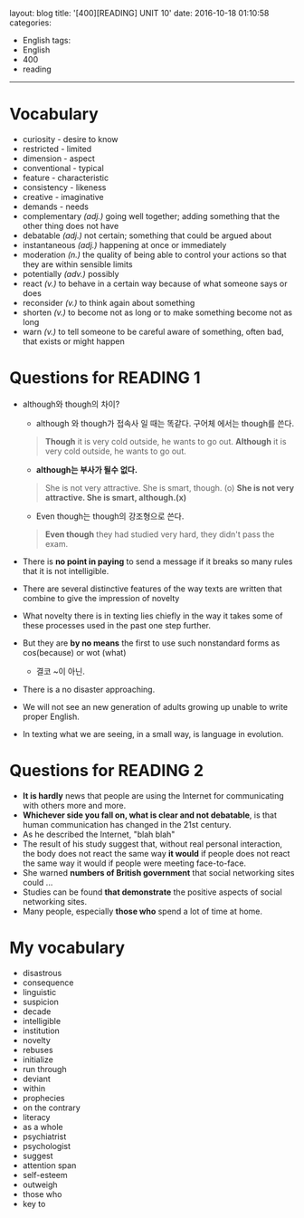 layout: blog
title: '[400][READING] UNIT 10'
date: 2016-10-18 01:10:58
categories: 
- English
tags:
- English
- 400
- reading
---

# Vocabulary
* curiosity - desire to know
* restricted - limited
* dimension - aspect
* conventional - typical
* feature - characteristic
* consistency - likeness
* creative - imaginative
* demands - needs
* complementary *(adj.)* going well together; adding something that the other thing does not have
* debatable *(adj.)* not certain; something that could be argued about
* instantaneous *(adj.)* happening at once or immediately
* moderation *(n.)* the quality of being able to control your actions so that they are within sensible limits
* potentially *(adv.)* possibly
* react *(v.)* to behave in a certain way because of what someone says or does
* reconsider *(v.)* to think again about something
* shorten *(v.)* to become not as long or to make something become not as long
* warn *(v.)* to tell someone to be careful aware of something, often bad, that exists or might happen

# Questions for READING 1
* although와 though의 차이?
    * although 와 though가 접속사 일 때는 똑같다. 구어체 에서는 though를 쓴다.
    > **Though** it is very cold outside, he wants to go out.
    > **Although** it is very cold outside, he wants to go out.
    * **although는 부사가 될수 없다.** 
    > She is not very attractive. She is smart, though. (o)
    > **She is not very attractive. She is smart, although.(x)**
    * Even though는 though의 강조형으로 쓴다.
    > **Even though** they had studied very hard, they didn't pass the exam.

* There is **no point in paying** to send a message if it breaks so many rules that it is not intelligible.
* There are several distinctive features of the way texts are written that combine to give the impression of novelty
* What novelty there is in texting lies chiefly in the way it takes some of these processes used in the past one step further.
* But they are **by no means** the first to use such nonstandard forms as cos(because) or wot (what)
    * 결코 ~이 아닌. 
* There is a no disaster approaching.
* We will not see an new generation of adults growing up unable to write proper English.
* In texting what we are seeing, in a small way, is language in evolution.

# Questions for READING 2
* **It is hardly** news that people are using the Internet for communicating with others more and more.
* **Whichever side you fall on, what is clear and not debatable**, is that human communication has changed in the 21st century.
* As he described the Internet, "blah blah" 
* The result of his study suggest that, without real personal interaction, the body does not react the same way **it would** if people does not react the same way it would if people were meeting face-to-face.
* She warned **numbers of British government** that social networking sites could ...
* Studies can be found **that demonstrate** the positive aspects of social networking sites.
* Many people, especially **those who** spend a lot of time at home.

# My vocabulary
* disastrous
* consequence
* linguistic
* suspicion
* decade
* intelligible
* institution
* novelty
* rebuses
* initialize
* run through
* deviant
* within
* prophecies
* on the contrary
* literacy
* as a whole
* psychiatrist
* psychologist
* suggest
* attention span
* self-esteem
* outweigh
* those who
* key to
